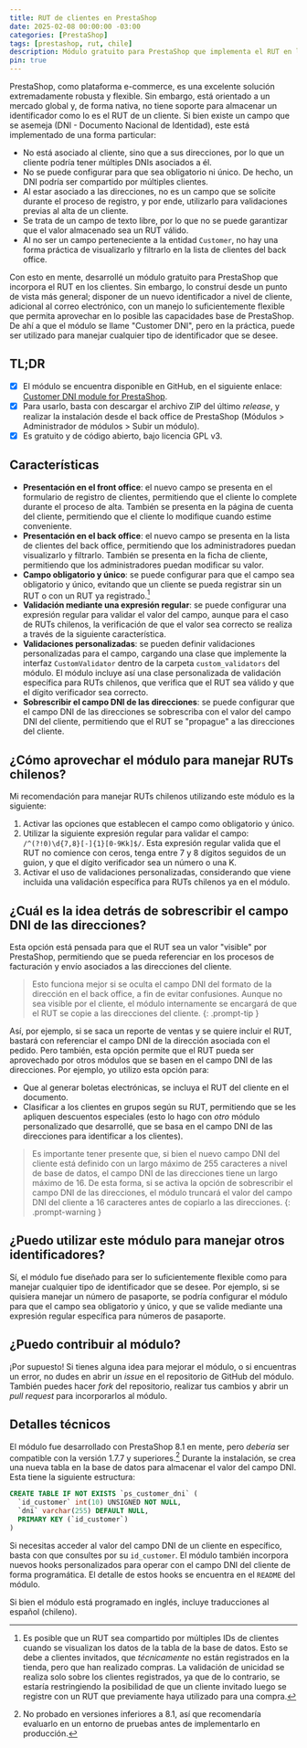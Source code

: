 ```yaml
---
title: RUT de clientes en PrestaShop
date: 2025-02-08 00:00:00 -03:00
categories: [PrestaShop]
tags: [prestashop, rut, chile]
description: Módulo gratuito para PrestaShop que implementa el RUT en los clientes.
pin: true
---
```


PrestaShop, como plataforma e-commerce, es una excelente solución extremadamente robusta y flexible.
Sin embargo, está orientado a un mercado global y, de forma nativa, no tiene soporte para almacenar un identificador como lo es el RUT de un cliente.
Si bien existe un campo que se asemeja (DNI - Documento Nacional de Identidad), este está implementado de una forma particular:

- No está asociado al cliente, sino que a sus direcciones, por lo que un cliente podría tener múltiples DNIs asociados a él.
- No se puede configurar para que sea obligatorio ni único. De hecho, un DNI podría ser compartido por múltiples clientes.
- Al estar asociado a las direcciones, no es un campo que se solicite durante el proceso de registro, y por ende, utilizarlo para validaciones previas al alta de un cliente.
- Se trata de un campo de texto libre, por lo que no se puede garantizar que el valor almacenado sea un RUT válido.
- Al no ser un campo perteneciente a la entidad `Customer`, no hay una forma práctica de visualizarlo y filtrarlo en la lista de clientes del back office.

Con esto en mente, desarrollé un módulo gratuito para PrestaShop que incorpora el RUT en los clientes.
Sin embargo, lo construí desde un punto de vista más general; disponer de un nuevo identificador a nivel de cliente, adicional al correo electrónico,
con un manejo lo suficientemente flexible que permita aprovechar en lo posible las capacidades base de PrestaShop.
De ahí a que el módulo se llame "Customer DNI", pero en la práctica, puede ser utilizado para manejar cualquier tipo de identificador que se desee.

## TL;DR

- [x] El módulo se encuentra disponible en GitHub, en el siguiente enlace: [Customer DNI module for PrestaShop](https://github.com/ebiggio/prestashop-customer-dni).
- [x] Para usarlo, basta con descargar el archivo ZIP del último *release*, y realizar la instalación desde el back office de PrestaShop (Módulos > Administrador de módulos > Subir un módulo).
- [x] Es gratuito y de código abierto, bajo licencia GPL v3.

## Características

- **Presentación en el front office**: el nuevo campo se presenta en el formulario de registro de clientes, permitiendo que el cliente lo complete durante el proceso de alta.
También se presenta en la página de cuenta del cliente, permitiendo que el cliente lo modifique cuando estime conveniente.
- **Presentación en el back office**: el nuevo campo se presenta en la lista de clientes del back office, permitiendo que los administradores puedan visualizarlo y filtrarlo.
También se presenta en la ficha de cliente, permitiendo que los administradores puedan modificar su valor.
- **Campo obligatorio y único**: se puede configurar para que el campo sea obligatorio y único, evitando que un cliente se pueda registrar sin un RUT o con un RUT ya registrado.[^1]
- **Validación mediante una expresión regular**: se puede configurar una expresión regular para validar el valor del campo, aunque para el caso de RUTs chilenos,
la verificación de que el valor sea correcto se realiza a través de la siguiente característica.
- **Validaciones personalizadas**: se pueden definir validaciones personalizadas para el campo, cargando una clase que implemente la interfaz `CustomValidator` dentro de la carpeta `custom_validators` del módulo.
El módulo incluye así una clase personalizada de validación específica para RUTs chilenos, que verifica que el RUT sea válido y que el dígito verificador sea correcto.
- **Sobrescribir el campo DNI de las direcciones**: se puede configurar que el campo DNI de las direcciones se sobrescriba con el valor del campo DNI del cliente,
permitiendo que el RUT se "propague" a las direcciones del cliente.

## ¿Cómo aprovechar el módulo para manejar RUTs chilenos?

Mi recomendación para manejar RUTs chilenos utilizando este módulo es la siguiente:

1. Activar las opciones que establecen el campo como obligatorio y único.
2. Utilizar la siguiente expresión regular para validar el campo: `/^(?!0)\d{7,8}[-]{1}[0-9Kk]$/`. Esta expresión regular valida que el RUT no comience con ceros,
tenga entre 7 y 8 dígitos seguidos de un guion, y que el dígito verificador sea un número o una K. 
3. Activar el uso de validaciones personalizadas, considerando que viene incluida una validación específica para RUTs chilenos ya en el módulo.

## ¿Cuál es la idea detrás de sobrescribir el campo DNI de las direcciones?

Esta opción está pensada para que el RUT sea un valor "visible" por PrestaShop, permitiendo que se pueda referenciar en los procesos de facturación y envío asociados a las direcciones del cliente.

> Esto funciona mejor si se oculta el campo DNI del formato de la dirección en el back office, a fin de evitar confusiones. Aunque no sea visible por el cliente,
> el módulo internamente se encargará de que el RUT se copie a las direcciones del cliente.
{: .prompt-tip }

Así, por ejemplo, si se saca un reporte de ventas y se quiere incluir el RUT, bastará con referenciar el campo DNI de la dirección asociada con el pedido.
Pero también, esta opción permite que el RUT pueda ser aprovechado por otros módulos que se basen en el campo DNI de las direcciones. Por ejemplo, yo utilizo esta opción para:

- Que al generar boletas electrónicas, se incluya el RUT del cliente en el documento.
- Clasificar a los clientes en grupos según su RUT, permitiendo que se les apliquen descuentos especiales (esto lo hago con *otro* módulo personalizado que desarrollé,
que se basa en el campo DNI de las direcciones para identificar a los clientes).

> Es importante tener presente que, si bien el nuevo campo DNI del cliente está definido con un largo máximo de 255 caracteres a nivel de base de datos,
> el campo DNI de las direcciones tiene un largo máximo de 16. De esta forma, si se activa la opción de sobrescribir el campo DNI de las direcciones,
> el módulo truncará el valor del campo DNI del cliente a 16 caracteres antes de copiarlo a las direcciones.
{: .prompt-warning }

## ¿Puedo utilizar este módulo para manejar otros identificadores?

Sí, el módulo fue diseñado para ser lo suficientemente flexible como para manejar cualquier tipo de identificador que se desee.
Por ejemplo, si se quisiera manejar un número de pasaporte, se podría configurar el módulo para que el campo sea obligatorio y único,
y que se valide mediante una expresión regular específica para números de pasaporte.

## ¿Puedo contribuir al módulo?

¡Por supuesto! Si tienes alguna idea para mejorar el módulo, o si encuentras un error, no dudes en abrir un *issue* en el repositorio de GitHub del módulo.
También puedes hacer *fork* del repositorio, realizar tus cambios y abrir un *pull request* para incorporarlos al módulo.

## Detalles técnicos

El módulo fue desarrollado con PrestaShop 8.1 en mente, pero *debería* ser compatible con la versión 1.7.7 y superiores.[^2]
Durante la instalación, se crea una nueva tabla en la base de datos para almacenar el valor del campo DNI. Esta tiene la siguiente estructura:

```sql
CREATE TABLE IF NOT EXISTS `ps_customer_dni` (
  `id_customer` int(10) UNSIGNED NOT NULL,
  `dni` varchar(255) DEFAULT NULL,
  PRIMARY KEY (`id_customer`)
)
```

Si necesitas acceder al valor del campo DNI de un cliente en específico, basta con que consultes por su `id_customer`.
El módulo también incorpora nuevos hooks personalizados para operar con el campo DNI del cliente de forma programática.
El detalle de estos hooks se encuentra en el `README` del módulo.

Si bien el módulo está programado en inglés, incluye traducciones al español (chileno).

[^1]: Es posible que un RUT sea compartido por múltiples IDs de clientes cuando se visualizan los datos de la tabla de la base de datos. Esto se debe a clientes invitados, que *técnicamente* no están registrados en la tienda, pero que han realizado compras. La validación de unicidad se realiza solo sobre los clientes registrados, ya que de lo contrario, se estaría restringiendo la posibilidad de que un cliente invitado luego se registre con un RUT que previamente haya utilizado para una compra.
[^2]: No probado en versiones inferiores a 8.1, así que recomendaría evaluarlo en un entorno de pruebas antes de implementarlo en producción.
